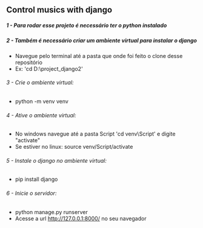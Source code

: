 ## Control musics with django

##### 1 - Para rodar esse projeto é necessário ter o python instalado 

##### 2 - Também é necessário criar um ambiente virtual para instalar o django
-  Navegue pelo terminal até a pasta que onde foi feito o clone desse repositório
-  Ex: 'cd D:\project_django2'

###### 3 - Crie o ambiente virtual: 
- python -m venv venv

###### 4 - Ative o ambiente virtual: 
- No windows navegue  até a pasta Script 'cd venv\Script' e digite "activate"
- Se estiver no linux: source venv/Script/activate

###### 5 - Instale o django no ambiente virtual: 
- pip install django

###### 6 - Inicie o servidor: 
- python manage.py runserver
- Acesse a url http://127.0.0.1:8000/ no seu navegador

